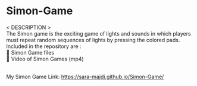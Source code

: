 # Simon-Game
< DESCRIPTION >
</br>
The Simon game is the exciting game of lights and sounds in which players must repeat random sequences of lights by pressing the colored pads.
</br>
Included in the repository are :
</br>
📁 Simon Game files
</br>
📁 Video of Simon Games (mp4)
</br>
</br>

My Simon Game Link: https://sara-majdi.github.io/Simon-Game/
